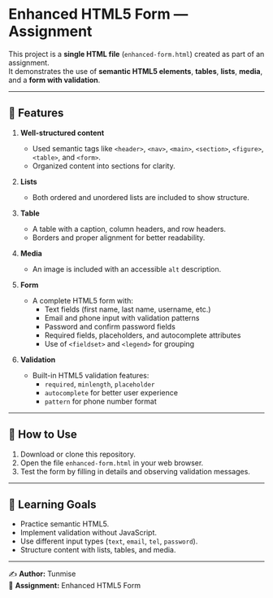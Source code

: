 # Enhanced HTML5 Form — Assignment

This project is a **single HTML file** (`enhanced-form.html`) created as part of an assignment.  
It demonstrates the use of **semantic HTML5 elements**, **tables**, **lists**, **media**, and a **form with validation**.

---

## 📌 Features

1. **Well-structured content**
   - Used semantic tags like `<header>`, `<nav>`, `<main>`, `<section>`, `<figure>`, `<table>`, and `<form>`.
   - Organized content into sections for clarity.

2. **Lists**
   - Both ordered and unordered lists are included to show structure.

3. **Table**
   - A table with a caption, column headers, and row headers.
   - Borders and proper alignment for better readability.

4. **Media**
   - An image is included with an accessible `alt` description.

5. **Form**
   - A complete HTML5 form with:
     - Text fields (first name, last name, username, etc.)
     - Email and phone input with validation patterns
     - Password and confirm password fields
     - Required fields, placeholders, and autocomplete attributes
     - Use of `<fieldset>` and `<legend>` for grouping

6. **Validation**
   - Built-in HTML5 validation features:
     - `required`, `minlength`, `placeholder`
     - `autocomplete` for better user experience
     - `pattern` for phone number format

---

## 🚀 How to Use
1. Download or clone this repository.
2. Open the file `enhanced-form.html` in your web browser.
3. Test the form by filling in details and observing validation messages.

---

## 📖 Learning Goals
- Practice semantic HTML5.
- Implement validation without JavaScript.
- Use different input types (`text`, `email`, `tel`, `password`).
- Structure content with lists, tables, and media.

---

✍️ **Author:** Tunmise  
📅 **Assignment:** Enhanced HTML5 Form
